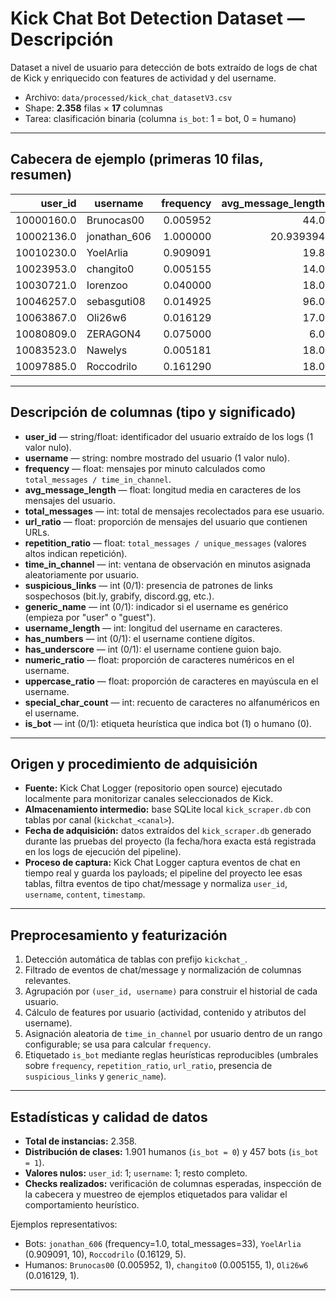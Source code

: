 # Kick Chat Bot Detection Dataset — Descripción

Dataset a nivel de usuario para detección de bots extraído de logs de chat de Kick y enriquecido con features de actividad y del username.

- Archivo: `data/processed/kick_chat_datasetV3.csv`  
- Shape: **2.358** filas × **17** columnas  
- Tarea: clasificación binaria (columna `is_bot`: 1 = bot, 0 = humano)

---

## Cabecera de ejemplo (primeras 10 filas, resumen)

| user_id | username | frequency | avg_message_length | total_messages | url_ratio | repetition_ratio | time_in_channel | suspicious_links | generic_name | username_length | has_numbers | has_underscore | numeric_ratio | uppercase_ratio | special_char_count | is_bot |
|---:|---|---:|---:|---:|---:|---:|---:|---:|---:|---:|---:|---:|---:|---:|---:|---:|
| 10000160.0 | Brunocas00 | 0.005952 | 44.0 | 1 | 0.0 | 1.0 | 168 | 0 | 0 | 10 | 1 | 0 | 0.200000 | 0.100000 | 0 | 0 |
| 10002136.0 | jonathan_606 | 1.000000 | 20.939394 | 33 | 0.0 | 6.6 | 33 | 0 | 0 | 12 | 1 | 1 | 0.250000 | 0.000000 | 1 | 1 |
| 10010230.0 | YoelArlia | 0.909091 | 19.8 | 10 | 0.0 | 2.0 | 11 | 0 | 0 | 9 | 0 | 0 | 0.000000 | 0.222222 | 0 | 1 |
| 10023953.0 | changito0 | 0.005155 | 14.0 | 1 | 0.0 | 1.0 | 194 | 0 | 0 | 9 | 1 | 0 | 0.111111 | 0.000000 | 0 | 0 |
| 10030721.0 | Iorenzoo | 0.040000 | 18.0 | 3 | 0.0 | 3.0 | 75 | 0 | 0 | 8 | 0 | 0 | 0.000000 | 0.125000 | 0 | 1 |
| 10046257.0 | sebasguti08 | 0.014925 | 96.0 | 1 | 1.0 | 1.0 | 67 | 0 | 0 | 11 | 1 | 0 | 0.181818 | 0.000000 | 0 | 1 |
| 10063867.0 | Oli26w6 | 0.016129 | 17.0 | 1 | 0.0 | 1.0 | 62 | 0 | 0 | 7 | 1 | 0 | 0.428571 | 0.142857 | 0 | 0 |
| 10080809.0 | ZERAGON4 | 0.075000 | 6.0 | 3 | 0.0 | 1.5 | 40 | 0 | 0 | 8 | 1 | 0 | 0.125000 | 0.875000 | 0 | 0 |
| 10083523.0 | Nawelys | 0.005181 | 18.0 | 1 | 0.0 | 1.0 | 193 | 0 | 0 | 7 | 0 | 0 | 0.000000 | 0.142857 | 0 | 0 |
| 10097885.0 | Roccodrilo | 0.161290 | 18.0 | 5 | 0.0 | 5.0 | 31 | 0 | 0 | 10 | 0 | 0 | 0.000000 | 0.100000 | 0 | 1 |

---

## Descripción de columnas (tipo y significado)

- **user_id** — string/float: identificador del usuario extraído de los logs (1 valor nulo).  
- **username** — string: nombre mostrado del usuario (1 valor nulo).  
- **frequency** — float: mensajes por minuto calculados como `total_messages / time_in_channel`.  
- **avg_message_length** — float: longitud media en caracteres de los mensajes del usuario.  
- **total_messages** — int: total de mensajes recolectados para ese usuario.  
- **url_ratio** — float: proporción de mensajes del usuario que contienen URLs.  
- **repetition_ratio** — float: `total_messages / unique_messages` (valores altos indican repetición).  
- **time_in_channel** — int: ventana de observación en minutos asignada aleatoriamente por usuario.  
- **suspicious_links** — int (0/1): presencia de patrones de links sospechosos (bit.ly, grabify, discord.gg, etc.).  
- **generic_name** — int (0/1): indicador si el username es genérico (empieza por "user" o "guest").  
- **username_length** — int: longitud del username en caracteres.  
- **has_numbers** — int (0/1): el username contiene dígitos.  
- **has_underscore** — int (0/1): el username contiene guion bajo.  
- **numeric_ratio** — float: proporción de caracteres numéricos en el username.  
- **uppercase_ratio** — float: proporción de caracteres en mayúscula en el username.  
- **special_char_count** — int: recuento de caracteres no alfanuméricos en el username.  
- **is_bot** — int (0/1): etiqueta heurística que indica bot (1) o humano (0).

---

## Origen y procedimiento de adquisición

- **Fuente:** Kick Chat Logger (repositorio open source) ejecutado localmente para monitorizar canales seleccionados de Kick.  
- **Almacenamiento intermedio:** base SQLite local `kick_scraper.db` con tablas por canal (`kickchat_<canal>`).  
- **Fecha de adquisición:** datos extraídos del `kick_scraper.db` generado durante las pruebas del proyecto (la fecha/hora exacta está registrada en los logs de ejecución del pipeline).  
- **Proceso de captura:** Kick Chat Logger captura eventos de chat en tiempo real y guarda los payloads; el pipeline del proyecto lee esas tablas, filtra eventos de tipo chat/message y normaliza `user_id`, `username`, `content`, `timestamp`.

---

## Preprocesamiento y featurización

1. Detección automática de tablas con prefijo `kickchat_`.  
2. Filtrado de eventos de chat/message y normalización de columnas relevantes.  
3. Agrupación por `(user_id, username)` para construir el historial de cada usuario.  
4. Cálculo de features por usuario (actividad, contenido y atributos del username).  
5. Asignación aleatoria de `time_in_channel` por usuario dentro de un rango configurable; se usa para calcular `frequency`.  
6. Etiquetado `is_bot` mediante reglas heurísticas reproducibles (umbrales sobre `frequency`, `repetition_ratio`, `url_ratio`, presencia de `suspicious_links` y `generic_name`).

---

## Estadísticas y calidad de datos

- **Total de instancias:** 2.358.  
- **Distribución de clases:** 1.901 humanos (`is_bot = 0`) y 457 bots (`is_bot = 1`).  
- **Valores nulos:** `user_id`: 1; `username`: 1; resto completo.  
- **Checks realizados:** verificación de columnas esperadas, inspección de la cabecera y muestreo de ejemplos etiquetados para validar el comportamiento heurístico.

Ejemplos representativos:
- Bots: `jonathan_606` (frequency=1.0, total_messages=33), `YoelArlia` (0.909091, 10), `Roccodrilo` (0.16129, 5).  
- Humanos: `Brunocas00` (0.005952, 1), `changito0` (0.005155, 1), `Oli26w6` (0.016129, 1).

---
